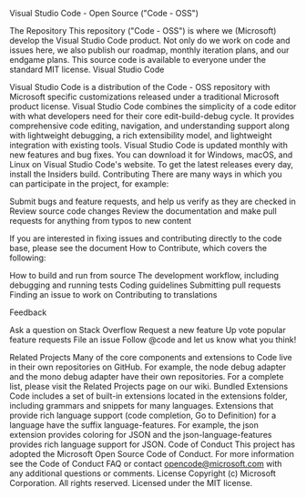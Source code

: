 Visual Studio Code - Open Source ("Code - OSS")




The Repository
This repository ("Code - OSS") is where we (Microsoft) develop the Visual Studio Code product. Not only do we work on code and issues here, we also publish our roadmap, monthly iteration plans, and our endgame plans. This source code is available to everyone under the standard MIT license.
Visual Studio Code



Visual Studio Code is a distribution of the Code - OSS repository with Microsoft specific customizations released under a traditional Microsoft product license.
Visual Studio Code combines the simplicity of a code editor with what developers need for their core edit-build-debug cycle. It provides comprehensive code editing, navigation, and understanding support along with lightweight debugging, a rich extensibility model, and lightweight integration with existing tools.
Visual Studio Code is updated monthly with new features and bug fixes. You can download it for Windows, macOS, and Linux on Visual Studio Code's website. To get the latest releases every day, install the Insiders build.
Contributing
There are many ways in which you can participate in the project, for example:

Submit bugs and feature requests, and help us verify as they are checked in
Review source code changes
Review the documentation and make pull requests for anything from typos to new content

If you are interested in fixing issues and contributing directly to the code base,
please see the document How to Contribute, which covers the following:

How to build and run from source
The development workflow, including debugging and running tests
Coding guidelines
Submitting pull requests
Finding an issue to work on
Contributing to translations

Feedback

Ask a question on Stack Overflow
Request a new feature
Up vote popular feature requests
File an issue
Follow @code and let us know what you think!

Related Projects
Many of the core components and extensions to Code live in their own repositories on GitHub. For example, the node debug adapter and the mono debug adapter have their own repositories. For a complete list, please visit the Related Projects page on our wiki.
Bundled Extensions
Code includes a set of built-in extensions located in the extensions folder, including grammars and snippets for many languages. Extensions that provide rich language support (code completion, Go to Definition) for a language have the suffix language-features. For example, the json extension provides coloring for JSON and the json-language-features provides rich language support for JSON.
Code of Conduct
This project has adopted the Microsoft Open Source Code of Conduct. For more information see the Code of Conduct FAQ or contact opencode@microsoft.com with any additional questions or comments.
License
Copyright (c) Microsoft Corporation. All rights reserved.
Licensed under the MIT license.

